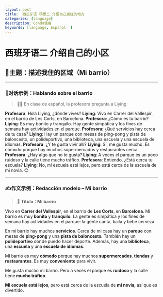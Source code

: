 ```yaml
---
layout: post
title:  西班牙语 场景二 介绍自己居住的地方
categories: [language] 
description: Conda使用
keywords: [language, Español  ] 
---
```


# 西班牙语二 介绍自己的小区



## 🎯**主题：描述我住的区域（Mi barrio）**

------

### 💬**对话示例：Hablando sobre el barrio**

> 👩‍🏫 En clase de español, la profesora pregunta a Liying:



**Profesora**: Hola Liying, ¿dónde vives?
 **Liying**: Vivo en Carrer del Vallespir, en el barrio de Les Corts, en Barcelona.
 **Profesora**: ¿Cómo es tu barrio?
 **Liying**: Es muy bonito y tranquilo. Hay gente simpática y los fines de semana hay actividades en el parque.
 **Profesora**: ¿Qué servicios hay cerca de tu casa?
 **Liying**: Hay un parque con mesas de ping-pong y pista de baloncesto, un polideportivo, una biblioteca, una escuela y una escuela de idiomas.
 **Profesora**: ¿Y te gusta vivir allí?
 **Liying**: Sí, me gusta mucho. Es cómodo porque hay muchos supermercados y restaurantes cerca.
 **Profesora**: ¿Hay algo que no te gusta?
 **Liying**: A veces el parque es un poco ruidoso y la calle tiene mucho tráfico.
 **Profesora**: Entiendo. ¿Está cerca tu escuela?
 **Liying**: No, mi escuela está lejos, pero está cerca de la escuela de mi novia. 😊

------

### ✍️**作文示例：Redacción modelo – Mi barrio**

> 📄 **Título：Mi barrio**

Vivo en **Carrer del Vallespir**, en el barrio de **Les Corts**, en **Barcelona**.
 Mi barrio es muy **bonito** y **tranquilo**. La gente es simpática y los fines de semana hay actividades en el parque: la gente canta, baila y bebe cerveza.

En mi barrio hay muchos **servicios**. Cerca de mi casa hay un **parque** con mesas de **ping-pong** y una **pista de baloncesto**. También hay un **polideportivo** donde puedo hacer deporte. Además, hay una **biblioteca**, una **escuela** y una **escuela de idiomas**.

Mi barrio es muy **cómodo** porque hay muchos **supermercados**, **tiendas** y **restaurantes**. Es muy **conveniente** para vivir.

Me gusta mucho mi barrio. Pero a veces el parque es **ruidoso** y la calle tiene **mucho tráfico**.

**Mi escuela está lejos**, pero está cerca de la escuela de **mi novia**, así que es divertido.



